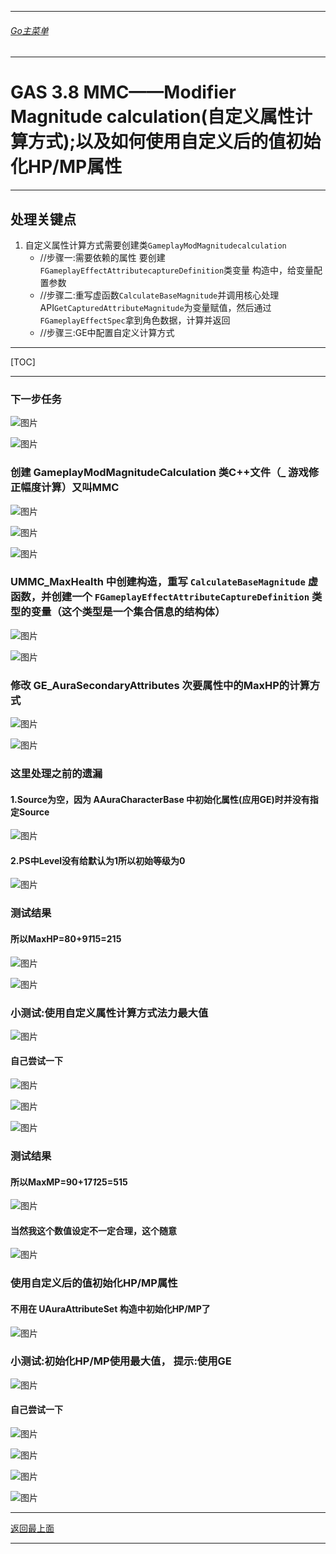 ___________________________________________________________________________________________
###### [Go主菜单](../MainMenu.md)
___________________________________________________________________________________________

# GAS 3.8 MMC——Modifier Magnitude calculation(自定义属性计算方式);以及如何使用自定义后的值初始化HP/MP属性
___________________________________________________________________________________________
## 处理关键点
1. 自定义属性计算方式需要创建类`GameplayModMagnitudecalculation`
   - //步骤一:需要依赖的属性 要创建`FGameplayEffectAttributecaptureDefinition`类变量 构造中，给变量配置参数
   - //步骤二:重写虚函数`CalculateBaseMagnitude`并调用核心处理API`GetCapturedAttributeMagnitude`为变量赋值，然后通过`FGameplayEffectSpec`拿到角色数据，计算并返回
   - //步骤三:GE中配置自定义计算方式
___________________________________________________________________________________________

[TOC]

___________________________________________________________________________________________


### 下一步任务

![图片](https://github.com/liyunlong618/LiYunLongKnowledgeLibrary/blob/main/UECPP/Models/GAS/GAS_2_Aura/DetailContent/Image/GAS_018/783593_966830.png?raw=true)

![图片](https://github.com/liyunlong618/LiYunLongKnowledgeLibrary/blob/main/UECPP/Models/GAS/GAS_2_Aura/DetailContent/Image/GAS_018/61766_180318.png?raw=true)
### 创建 GameplayModMagnitudeCalculation 类C++文件（_ 游戏修正幅度计算）又叫MMC

![图片](https://github.com/liyunlong618/LiYunLongKnowledgeLibrary/blob/main/UECPP/Models/GAS/GAS_2_Aura/DetailContent/Image/GAS_018/918871_880172.png?raw=true)

![图片](https://github.com/liyunlong618/LiYunLongKnowledgeLibrary/blob/main/UECPP/Models/GAS/GAS_2_Aura/DetailContent/Image/GAS_018/779229_219152.png?raw=true)

![图片](https://github.com/liyunlong618/LiYunLongKnowledgeLibrary/blob/main/UECPP/Models/GAS/GAS_2_Aura/DetailContent/Image/GAS_018/886762_90298.png?raw=true)
### UMMC_MaxHealth 中创建构造，重写 `CalculateBaseMagnitude` 虚函数，并创建一个 `FGameplayEffectAttributeCaptureDefinition` 类型的变量（这个类型是一个集合信息的结构体）

![图片](https://github.com/liyunlong618/LiYunLongKnowledgeLibrary/blob/main/UECPP/Models/GAS/GAS_2_Aura/DetailContent/Image/GAS_018/415115_796974.png?raw=true)

![图片](https://github.com/liyunlong618/LiYunLongKnowledgeLibrary/blob/main/UECPP/Models/GAS/GAS_2_Aura/DetailContent/Image/GAS_018/535795_916183.png?raw=true)
### 修改 **GE_AuraSecondaryAttributes** 次要属性中的MaxHP的计算方式

![图片](https://github.com/liyunlong618/LiYunLongKnowledgeLibrary/blob/main/UECPP/Models/GAS/GAS_2_Aura/DetailContent/Image/GAS_018/329204_263916.png?raw=true)

![图片](https://github.com/liyunlong618/LiYunLongKnowledgeLibrary/blob/main/UECPP/Models/GAS/GAS_2_Aura/DetailContent/Image/GAS_018/845159_788059.png?raw=true)
### 这里处理之前的遗漏
#### 1.Source为空，因为 AAuraCharacterBase 中初始化属性(应用GE)时并没有指定Source

![图片](https://github.com/liyunlong618/LiYunLongKnowledgeLibrary/blob/main/UECPP/Models/GAS/GAS_2_Aura/DetailContent/Image/GAS_018/273965_855642.png?raw=true)
#### 2.PS中Level没有给默认为1所以初始等级为0

![图片](https://github.com/liyunlong618/LiYunLongKnowledgeLibrary/blob/main/UECPP/Models/GAS/GAS_2_Aura/DetailContent/Image/GAS_018/21499_80346.png?raw=true)
### 测试结果
#### 所以MaxHP=80+9*1*15=215 

![图片](https://github.com/liyunlong618/LiYunLongKnowledgeLibrary/blob/main/UECPP/Models/GAS/GAS_2_Aura/DetailContent/Image/GAS_018/951979_960659.png?raw=true)

![图片](https://github.com/liyunlong618/LiYunLongKnowledgeLibrary/blob/main/UECPP/Models/GAS/GAS_2_Aura/DetailContent/Image/GAS_018/753239_698218.png?raw=true)
### 小测试:使用自定义属性计算方式法力最大值 
![图片](https://github.com/liyunlong618/LiYunLongKnowledgeLibrary/blob/main/UECPP/Models/GAS/GAS_2_Aura/DetailContent/Image/GAS_018/264761_928466.png?raw=true)
#### 自己尝试一下

![图片](https://github.com/liyunlong618/LiYunLongKnowledgeLibrary/blob/main/UECPP/Models/GAS/GAS_2_Aura/DetailContent/Image/GAS_018/350456_377917.png?raw=true)

![图片](https://github.com/liyunlong618/LiYunLongKnowledgeLibrary/blob/main/UECPP/Models/GAS/GAS_2_Aura/DetailContent/Image/GAS_018/816069_587295.png?raw=true)

![图片](https://github.com/liyunlong618/LiYunLongKnowledgeLibrary/blob/main/UECPP/Models/GAS/GAS_2_Aura/DetailContent/Image/GAS_018/221407_939573.png?raw=true)
### 测试结果
#### 所以MaxMP=90+17*1*25=515 

![图片](https://github.com/liyunlong618/LiYunLongKnowledgeLibrary/blob/main/UECPP/Models/GAS/GAS_2_Aura/DetailContent/Image/GAS_018/513529_21156.png?raw=true)
#### 当然我这个数值设定不一定合理，这个随意 

![图片](https://github.com/liyunlong618/LiYunLongKnowledgeLibrary/blob/main/UECPP/Models/GAS/GAS_2_Aura/DetailContent/Image/GAS_018/371823_625409.png?raw=true)
### 使用自定义后的值初始化HP/MP属性
#### 不用在 UAuraAttributeSet 构造中初始化HP/MP了

![图片](https://github.com/liyunlong618/LiYunLongKnowledgeLibrary/blob/main/UECPP/Models/GAS/GAS_2_Aura/DetailContent/Image/GAS_018/725722_545360.png?raw=true)
### 小测试:初始化HP/MP使用最大值， 提示:使用GE 
![图片](https://github.com/liyunlong618/LiYunLongKnowledgeLibrary/blob/main/UECPP/Models/GAS/GAS_2_Aura/DetailContent/Image/GAS_018/200484_902910.png?raw=true)
#### 自己尝试一下

![图片](https://github.com/liyunlong618/LiYunLongKnowledgeLibrary/blob/main/UECPP/Models/GAS/GAS_2_Aura/DetailContent/Image/GAS_018/439807_232906.png?raw=true)

![图片](https://github.com/liyunlong618/LiYunLongKnowledgeLibrary/blob/main/UECPP/Models/GAS/GAS_2_Aura/DetailContent/Image/GAS_018/246098_838931.png?raw=true)

![图片](https://github.com/liyunlong618/LiYunLongKnowledgeLibrary/blob/main/UECPP/Models/GAS/GAS_2_Aura/DetailContent/Image/GAS_018/679826_404457.png?raw=true)

![图片](https://github.com/liyunlong618/LiYunLongKnowledgeLibrary/blob/main/UECPP/Models/GAS/GAS_2_Aura/DetailContent/Image/GAS_018/99329_535508.png?raw=true)

___________________________________________________________________________________________

[返回最上面](#Go主菜单)
___________________________________________________________________________________________